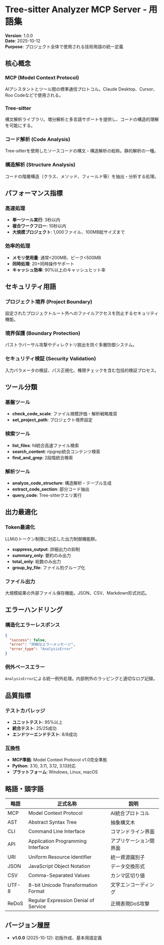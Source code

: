 # Tree-sitter Analyzer MCP Server - 用語集

**Version**: 1.0.0  
**Date**: 2025-10-12  
**Purpose**: プロジェクト全体で使用される技術用語の統一定義

## 核心概念

### MCP (Model Context Protocol)
AIアシスタントとツール間の標準通信プロトコル。Claude Desktop、Cursor、Roo Codeなどで使用される。

### Tree-sitter
構文解析ライブラリ。増分解析と多言語サポートを提供し、コードの構造的理解を可能にする。

### コード解析 (Code Analysis)
Tree-sitterを使用したソースコードの構文・構造解析の総称。静的解析の一種。

### 構造解析 (Structure Analysis)
コードの階層構造（クラス、メソッド、フィールド等）を抽出・分析する処理。

## パフォーマンス指標

### 高速処理
- **単一ツール実行**: 3秒以内
- **複合ワークフロー**: 10秒以内
- **大規模プロジェクト**: 1,000ファイル、100MB総サイズまで

### 効率的処理
- **メモリ使用量**: 通常<200MB、ピーク<500MB
- **同時処理**: 20+同時操作サポート
- **キャッシュ効率**: 90%以上のキャッシュヒット率

## セキュリティ用語

### プロジェクト境界 (Project Boundary)
設定されたプロジェクトルート外へのファイルアクセスを防止するセキュリティ機能。

### 境界保護 (Boundary Protection)
パストラバーサル攻撃やディレクトリ脱出を防ぐ多層防御システム。

### セキュリティ検証 (Security Validation)
入力パラメータの検証、パス正規化、権限チェックを含む包括的検証プロセス。

## ツール分類

### 基盤ツール
- **check_code_scale**: ファイル規模評価・解析戦略推奨
- **set_project_path**: プロジェクト境界設定

### 検索ツール
- **list_files**: fd統合高速ファイル検索
- **search_content**: ripgrep統合コンテンツ検索
- **find_and_grep**: 2段階統合検索

### 解析ツール
- **analyze_code_structure**: 構造解析・テーブル生成
- **extract_code_section**: 部分コード抽出
- **query_code**: Tree-sitterクエリ実行

## 出力最適化

### Token最適化
LLMのトークン制限に対応した出力制御機能群。

- **suppress_output**: 詳細出力の抑制
- **summary_only**: 要約のみ出力
- **total_only**: 総数のみ出力
- **group_by_file**: ファイル別グループ化

### ファイル出力
大規模結果の外部ファイル保存機能。JSON、CSV、Markdown形式対応。

## エラーハンドリング

### 構造化エラーレスポンス
```json
{
  "success": false,
  "error": "詳細なエラーメッセージ",
  "error_type": "AnalysisError"
}
```

### 例外ベースエラー
`AnalysisError`による統一例外処理。内部例外のラッピングと適切なログ記録。

## 品質指標

### テストカバレッジ
- **ユニットテスト**: 95%以上
- **統合テスト**: 25/25成功
- **エンドツーエンドテスト**: 8/8成功

### 互換性
- **MCP準拠**: Model Context Protocol v1.0完全準拠
- **Python**: 3.10, 3.11, 3.12, 3.13対応
- **プラットフォーム**: Windows, Linux, macOS

## 略語・頭字語

| 略語 | 正式名称 | 説明 |
|------|----------|------|
| MCP | Model Context Protocol | AI統合プロトコル |
| AST | Abstract Syntax Tree | 抽象構文木 |
| CLI | Command Line Interface | コマンドライン界面 |
| API | Application Programming Interface | アプリケーション間界面 |
| URI | Uniform Resource Identifier | 統一資源識別子 |
| JSON | JavaScript Object Notation | データ交換形式 |
| CSV | Comma-Separated Values | カンマ区切り値 |
| UTF-8 | 8-bit Unicode Transformation Format | 文字エンコーディング |
| ReDoS | Regular Expression Denial of Service | 正規表現DoS攻撃 |

## バージョン履歴

- **v1.0.0** (2025-10-12): 初版作成、基本用語定義